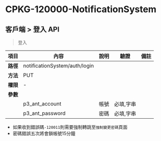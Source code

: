 # CPKG-120000-NotificationSystem

## 客戶端 > 登入 API

> 登入

| 項目                      | 內容                       | 說明                |驗證                      |   備註         |
|---------------------------|----------------------------|----------------------|-----------------|----------------|
| <b>路徑</b>               | notificationSystem/auth/login   |                        |                |                  |
| <b>方法</b>               | PUT                        |                    |                    |                 |
| <b>權限</b>               | -                       |                     |                   |                 |
| <b>參數</b>               |                            |                       |                 |                 |
|                           | p3_ant_account           | 帳號        | 必填,字串                 |               |
|                           | p3_ant_password           | 密碼       | 必填,字串                 |               |

- 如果收到錯誤碼```-120011```則需要強制轉跳至```強制變更密碼```頁面
- 密碼錯誤五次將會鎖帳號15分鐘
